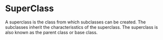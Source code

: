 # SuperClass


A superclass is the class from which subclasses can be created. The subclasses inherit the characterisstics of the superclass. The superclass is also known as the parent class or base class. 
